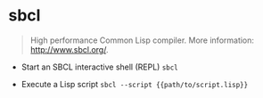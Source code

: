 # sbcl
> High performance Common Lisp compiler.
> More information: <http://www.sbcl.org/>.

- Start an SBCL interactive shell (REPL)
`sbcl`

- Execute a Lisp script
`sbcl --script {{path/to/script.lisp}}`
